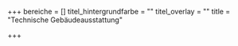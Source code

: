 +++
bereiche = []
titel_hintergrundfarbe = ""
titel_overlay = ""
title = "Technische Gebäudeausstattung"

+++
